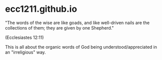 # ecc1211.github.io
"The words of the wise are like goads, and like well-driven nails are the collections of them; they are given by one Shepherd." 


(Ecclesiastes 12:11)

This is all about the organic words of God being understood/appreciated in an "irreligious" way.
